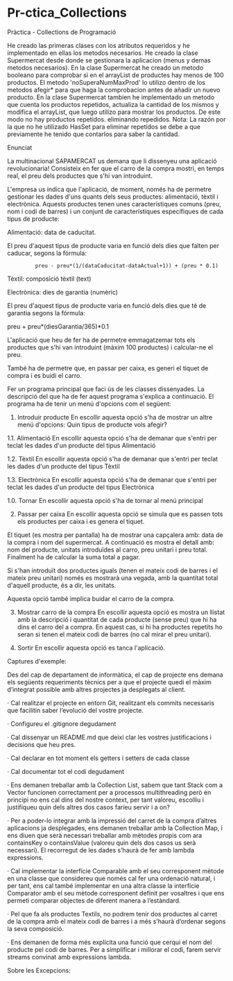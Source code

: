 # Pr-ctica_Collections

Pràctica - Collections de Programació

He creado las primeras clases con los atributos requeridos y he implementado en ellas los metodos necesarios.
He creado la clase Supermercat desde donde se gestionara la aplicacion (menus y demas metodos necesarios).
En la clase Supermercat he creado un metodo booleano para comprobar si en el arrayList de productes hay menos de 100
productos. El metodo 'noSuperaNumMaxProd' lo utilizo dentro de los metodos afegir* para que haga la comprobacion
antes de añadir un nuevo producto.
En la clase Supermercat tambien he implementado un metodo que cuenta los productos repetidos, actualiza la cantidad de 
los mismos y modifica el arrayList, que luego utilizo para mostrar los productos. De este modo no hay productos repetidos.
eliminando repedidos.
Nota: La razón por la que no he utilizado HasSet para eliminar repetidos se debe a que previamente he tenido que contarlos
para saber la cantidad.

Enunciat

La multinacional SAPAMERCAT us demana que li dissenyeu una aplicació revolucionaria! Consisteix en fer que el carro de
la compra mostri, en temps real, el preu dels productes que s'hi van introduint.

L'empresa us indica que l'aplicació, de moment, només ha de permetre gestionar les dades d'uns quants dels seus
productes: alimentació, tèxtil i electrònica. Aquests productes tenen unes característiques comuns (preu, nom i codi de
barres) i un conjunt de característiques específiques de cada tipus de producte:

Alimentació: data de caducitat.

El preu d'aquest tipus de producte varia en funció dels dies que falten per caducar, segons la fórmula:

             preu - preu*(1/(dataCaducitat-dataActual+1)) + (preu * 0.1)

Tèxtil: composició tèxtil (text)

Electrònica: dies de garantia (numèric)

El preu d'aquest tipus de producte varia en funció dels dies que té de garantia segons la fórmula:

preu + preu*(diesGarantia/365)*0.1

L'aplicació que heu de fer ha de permetre emmagatzemar tots els productes que s'hi van introduint (màxim 100 productes)
i calcular-ne el preu.

També ha de permetre que, en passar per caixa, es generi el tiquet de compra i es buidi el carro.

Fer un programa principal que faci ús de les classes dissenyades. La descripció del que ha de fer aquest programa
s'explica a continuació. El programa ha de tenir un menú d'opcions com el següent:

1. Introduir producte En escollir aquesta opció s'ha de mostrar un altre menú d'opcions: Quin tipus de producte vols
   afegir?

1.1. Alimentació En escollir aquesta opció s'ha de demanar que s'entri per teclat les dades d'un producte del tipus
Alimentació

1.2. Tèxtil En escollir aquesta opció s'ha de demanar que s'entri per teclat les dades d'un producte del tipus Tèxtil

1.3. Electrònica En escollir aquesta opció s'ha de demanar que s'entri per teclat les dades d'un producte del tipus
Electrònica

1.0. Tornar En escollir aquesta opció s'ha de tornar al menú principal

2. Passar per caixa En escollir aquesta opció se simula que es passen tots els productes per caixa i es genera el
   tiquet.

El tiquet (es mostra per pantalla) ha de mostrar una capçalera amb: data de la compra i nom del supermercat. A
continuació es mostra el detall amb: nom del producte, unitats introduïdes al carro, preu unitari i preu total.
Finalment ha de calcular la suma total a pagar.

Si s'han introduït dos productes iguals (tenen el mateix codi de barres i el mateix preu unitari) només es mostrarà una
vegada, amb la quantitat total d'aquell producte, és a dir, les unitats.

Aquesta opció també implica buidar el carro de la compra.

3. Mostrar carro de la compra En escollir aquesta opció es mostra un llistat amb la descripció i quantitat de cada
   producte (sense preu) que hi ha dins el carro del a compra. En aquest cas, si hi ha productes repetits ho seran si
   tenen el mateix codi de barres (no cal mirar el preu unitari).

0. Sortir En escollir aquesta opció es tanca l'aplicació.

Captures d'exemple:

Des del cap de departament de informàtica, el cap de projecte ens demana els següents requeriments tècnics per a que el
projecte quedi el màxim d’integrat possible amb altres projectes ja desplegats al client.

· Cal realitzar el projecte en entorn Git, realitzant els commits necessaris que facilitin saber l’evolució del vostre
projecte.

· Configureu el .gitignore degudament

· Cal dissenyar un README.md que deixi clar les vostres justificacions i decisions que heu pres.

· Cal declarar en tot moment els getters i setters de cada classe

· Cal documentar tot el codi degudament

· Ens demanen treballar amb la Collection List, sabem que tant Stack com a Vector funcionen correctament per a processos
multithreading però en principi no ens cal dins del nostre context, per tant valoreu, escolliu i justifiqueu quin dels
altres dos casos faríeu servir i a on?

· Per a poder-lo integrar amb la impressió del carret de la compra d’altres aplicacions ja desplegades, ens demanen
treballar amb la Collection Map, i ens diuen que serà necessari treballar amb mètodes propis com ara containsKey o
containsValue (valoreu quin dels dos casos us serà necessari). El recorregut de les dades s’haurà de fer amb lambda
expressions.

· Cal implementar la interfície Comparable amb el seu corresponent mètode en una classe que considereu que només cal fer
una ordenació natural, i per tant, ens cal també implementar en una altra classe la interfície Comparator amb el seu
mètode corresponent definit per vosaltres i que ens permeti comparar objectes de diferent manera a l’estàndard.

· Pel que fa als productes Textils, no podrem tenir dos productes al carret de la compra amb el mateix codi de barres i
a més s’haurà d’ordenar segons la seva composició.

· Ens demanen de forma més explícita una funció que cerqui el nom del producte pel codi de barres. Per a simplificar i
millorar el codi, farem servir streams convinat amb expressions lambda.

Sobre les Excepcions:
